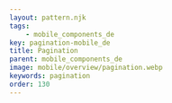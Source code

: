 ```yaml
---
layout: pattern.njk
tags: 
    - mobile_components_de
key: pagination-mobile_de
title: Pagination
parent: mobile_components_de
image: mobile/overview/pagination.webp
keywords: pagination
order: 130
---
```


